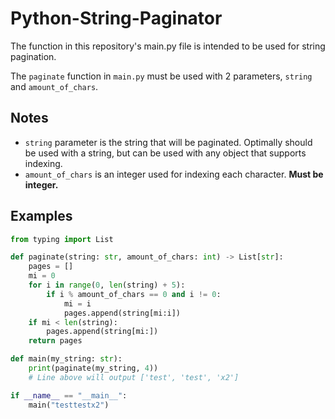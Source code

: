 # Python-String-Paginator
The function in this repository's main.py file is intended to be used for string pagination.

The `paginate` function in `main.py` must be used with 2 parameters, `string` and `amount_of_chars`.

Notes
-----

* `string` parameter is the string that will be paginated. Optimally should be used with a string, but can be used with any object that supports indexing.
* `amount_of_chars` is an integer used for indexing each character. **Must be integer.**

Examples
--------

```py
from typing import List

def paginate(string: str, amount_of_chars: int) -> List[str]:
    pages = []
    mi = 0
    for i in range(0, len(string) + 5):
        if i % amount_of_chars == 0 and i != 0:
            mi = i
            pages.append(string[mi:i])
    if mi < len(string):
        pages.append(string[mi:])
    return pages

def main(my_string: str):
    print(paginate(my_string, 4))
    # Line above will output ['test', 'test', 'x2']

if __name__ == "__main__":
    main("testtestx2")
```
